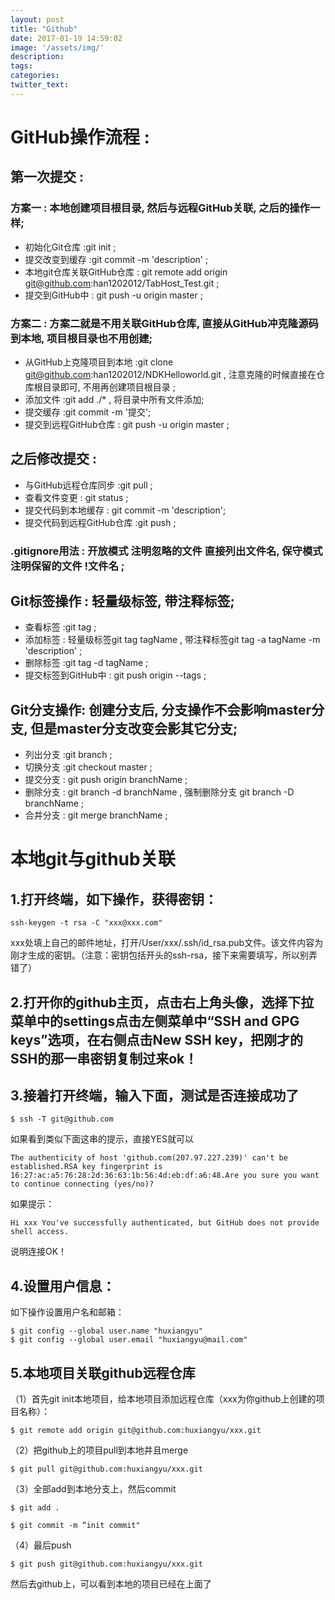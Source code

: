 ```yaml
---
layout: post
title: "Github"
date: 2017-01-19 14:59:02
image: '/assets/img/'
description:
tags:
categories:
twitter_text:
---
```

# GitHub操作流程 :

## 第一次提交 :  

### 方案一 : 本地创建项目根目录, 然后与远程GitHub关联, 之后的操作一样;
- 初始化Git仓库 :git init ;
- 提交改变到缓存 :git commit -m 'description' ;
- 本地git仓库关联GitHub仓库 : git remote add origin git@github.com:han1202012/TabHost_Test.git ;
- 提交到GitHub中 : git push -u origin master ;

### 方案二 : 方案二就是不用关联GitHub仓库, 直接从GitHub冲克隆源码到本地, 项目根目录也不用创建;
- 从GitHub上克隆项目到本地 :git clone git@github.com:han1202012/NDKHelloworld.git , 注意克隆的时候直接在仓库根目录即可, 不用再创建项目根目录 ;
- 添加文件 :git add ./* , 将目录中所有文件添加;
- 提交缓存 :git commit -m '提交';
- 提交到远程GitHub仓库 : git push -u origin master ;

## 之后修改提交 : 
- 与GitHub远程仓库同步 :git pull ;
- 查看文件变更 : git status ;
- 提交代码到本地缓存 : git commit -m 'description';
- 提交代码到远程GitHub仓库 :git push ;

### .gitignore用法 : 开放模式 注明忽略的文件 直接列出文件名, 保守模式 注明保留的文件 !文件名 ;

## Git标签操作 : 轻量级标签, 带注释标签;
- 查看标签 :git tag ;
- 添加标签 : 轻量级标签git tag tagName , 带注释标签git tag -a tagName -m 'description' ;
- 删除标签 :git tag -d tagName ;
- 提交标签到GitHub中 : git push origin --tags ;

## Git分支操作: 创建分支后, 分支操作不会影响master分支, 但是master分支改变会影其它分支;
- 列出分支 :git branch ;
- 切换分支 :git checkout master ;
- 提交分支 : git push origin branchName ;
- 删除分支 : git branch -d branchName , 强制删除分支 git branch -D branchName ;
- 合并分支 : git merge branchName ;









# 本地git与github关联
 
## 1.打开终端，如下操作，获得密钥：

```
ssh-keygen -t rsa -C "xxx@xxx.com"
```
xxx处填上自己的邮件地址，打开/User/xxx/.ssh/id_rsa.pub文件。该文件内容为刚才生成的密钥。（注意：密钥包括开头的ssh-rsa，接下来需要填写，所以别弄错了）

## 2.打开你的github主页，点击右上角头像，选择下拉菜单中的settings点击左侧菜单中“SSH and GPG keys”选项，在右侧点击New SSH key，把刚才的SSH的那一串密钥复制过来ok！

## 3.接着打开终端，输入下面，测试是否连接成功了

```
$ ssh -T git@github.com
```

如果看到类似下面这串的提示，直接YES就可以

```
The authenticity of host 'github.com(207.97.227.239)' can't be established.RSA key fingerprint is 16:27:ac:a5:76:28:2d:36:63:1b:56:4d:eb:df:a6:48.Are you sure you want to continue connecting (yes/no)?
```

如果提示：

```
Hi xxx You've successfully authenticated, but GitHub does not provide shell access.
```

说明连接OK！

## 4.设置用户信息：

如下操作设置用户名和邮箱：

```
$ git config --global user.name "huxiangyu"
$ git config --global user.email "huxiangyu@mail.com"
```

## 5.本地项目关联github远程仓库

（1）首先git init本地项目，给本地项目添加远程仓库（xxx为你github上创建的项目名称）：

```
$ git remote add origin git@github.com:huxiangyu/xxx.git
```

（2）把github上的项目pull到本地并且merge

```
$ git pull git@github.com:huxiangyu/xxx.git
```

（3）全部add到本地分支上，然后commit

```
$ git add .

$ git commit -m “init commit"
```

（4）最后push

```
$ git push git@github.com:huxiangyu/xxx.git
```

然后去github上，可以看到本地的项目已经在上面了



